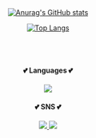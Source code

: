 <div align=center>
	<br>
	<br>
	
[![Anurag's GitHub stats](https://github-readme-stats.vercel.app/api?username=Yunwltn)](https://github.com/anuraghazra/github-readme-stats)

[![Top Langs](https://github-readme-stats.vercel.app/api/top-langs/?username=Yunwltn&layout=compact)](https://github.com/anuraghazra/github-readme-stats)

<div align=center>
	<br>
	<br>
	<h4> 💕 Languages 💕  <h4>
	<img src="https://img.shields.io/badge/Python-3776AB?style=flat&logo=Python&logoColor=white" />
	<h4> 💕 SNS 💕  <h4>
	<a href="mailto:yunwltn98@gmail.com"><img src="https://img.shields.io/badge/Gmail-EA4335?style=flat&logo=Gmail&logoColor=white&link="mailto:yunwltn98@gmail.com" />
	<a href="https://coding-jisu.tistory.com/"><img src="https://img.shields.io/badge/Tistory-000000?style=flat&logo=Tistory&logoColor=white&link="https://coding-jisu.tistory.com" />
